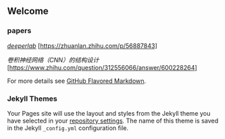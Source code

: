 ## Welcome 



### **papers**  
[_deeperlab_](https://arxiv.org/abs/1902.05093)
[https://zhuanlan.zhihu.com/p/56887843]

_卷积神经网络（CNN）的结构设计_
[https://www.zhihu.com/question/312556066/answer/600228264]

For more details see [GitHub Flavored Markdown](https://guides.github.com/features/mastering-markdown/).

### Jekyll Themes

Your Pages site will use the layout and styles from the Jekyll theme you have selected in your [repository settings](https://github.com/zhumengchao/main/settings). The name of this theme is saved in the Jekyll `_config.yml` configuration file.


